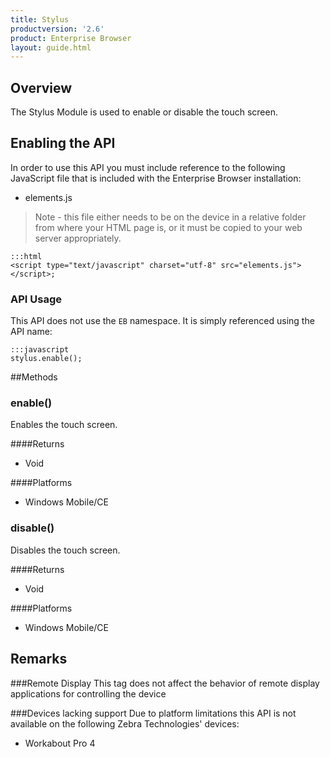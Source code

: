 ```yaml
---
title: Stylus
productversion: '2.6'
product: Enterprise Browser
layout: guide.html
---
```



## Overview
The Stylus Module is used to enable or disable the touch screen.

## Enabling the API
In order to use this API you must include reference to the following JavaScript file that is included with the Enterprise Browser installation:

* elements.js 

> Note - this file either needs to be on the device in a relative folder from where your HTML page is, or it must be copied to your web server appropriately.

	:::html
    <script type="text/javascript" charset="utf-8" src="elements.js"></script>;


### API Usage
This API does not use the `EB` namespace. It is simply referenced using the API name:

	:::javascript
	stylus.enable();


##Methods

### enable()
Enables the touch screen.

####Returns
* Void

####Platforms

* Windows Mobile/CE

### disable()
Disables the touch screen.

####Returns
* Void

####Platforms

* Windows Mobile/CE

## Remarks
###Remote Display
This tag does not affect the behavior of remote display applications for controlling the device

###Devices lacking support
Due to platform limitations this API is not available on the following Zebra Technologies' devices:

* Workabout Pro 4


